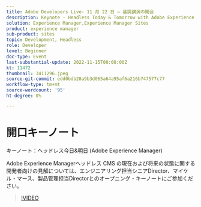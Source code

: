 ```yaml
---
title: Adobe Developers Live- 11 月 22 日 — 基調講演の開会
description: Keynote - Headless Today & Tomorrow with Adobe Experience Manager Sr. Director、Michael Marth、製品管理のDirectorとの開始基調にご参加ください。Cedric Huesler は、Adobe Experience Managerヘッドレス CMS の現在および将来の状態を開発者向けています。
solution: Experience Manager,Experience Manager Sites
product: experience manager
sub-product: sites
topic: Development, Headless
role: Developer
level: Beginner
doc-type: Event
last-substantial-update: 2022-11-15T00:00:00Z
kt: 11472
thumbnail: 3411296.jpeg
source-git-commit: edd0bdb28a9b3d065a64a95af6a216b747577c77
workflow-type: tm+mt
source-wordcount: '95'
ht-degree: 0%

---
```


# 開口キーノート

キーノート：ヘッドレス今日&amp;明日 (Adobe Experience Manager)

Adobe Experience Managerヘッドレス CMS の現在および将来の状態に関する開発者向けの見解については、エンジニアリング担当シニアDirector、マイケル・マース、製品管理担当Directorとのオープニング・キーノートにご参加ください。

>[!VIDEO](https://video.tv.adobe.com/v/3411296/?quality=12&learn=on)
